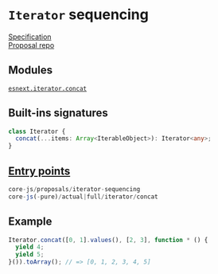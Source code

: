 # `Iterator` sequencing
[Specification](https://tc39.es/proposal-iterator-sequencing/)\
[Proposal repo](https://github.com/tc39/proposal-iterator-sequencing)

## Modules 
[`esnext.iterator.concat`](https://github.com/zloirock/core-js/blob/v4/packages/core-js/modules/esnext.iterator.concat.js)

## Built-ins signatures
```ts
class Iterator {
  concat(...items: Array<IterableObject>): Iterator<any>;
}
```

## [Entry points]({docs-version}/docs/usage#h-entry-points)
```ts
core-js/proposals/iterator-sequencing
core-js(-pure)/actual|full/iterator/concat
```

## Example
```js
Iterator.concat([0, 1].values(), [2, 3], function * () {
  yield 4;
  yield 5;
}()).toArray(); // => [0, 1, 2, 3, 4, 5]
```
